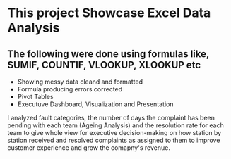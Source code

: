 # This project Showcase Excel Data Analysis

## The following were done using formulas like, SUMIF, COUNTIF, VLOOKUP, XLOOKUP etc
- Showing messy data cleand and formatted
- Formula producing errors corrected
- Pivot Tables
- Executuve Dashboard, Visualization and Presentation

I analyzed fault categories, the number of days the complaint has been pending with each team
 (Ageing Analysis) and the resolution rate for each team to give whole view for executive decision-making
 on how station by station received and resolved complaints as assigned to them to improve customer experience
 and grow the comapny's revenue. 
